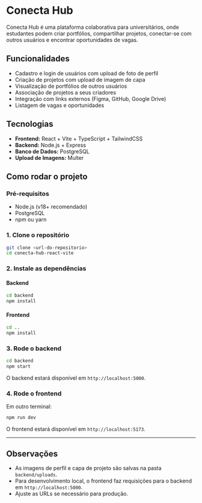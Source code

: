 # Conecta Hub

Conecta Hub é uma plataforma colaborativa para universitários, onde estudantes podem criar portfólios, compartilhar projetos, conectar-se com outros usuários e encontrar oportunidades de vagas.

## Funcionalidades

- Cadastro e login de usuários com upload de foto de perfil
- Criação de projetos com upload de imagem de capa
- Visualização de portfólios de outros usuários
- Associação de projetos a seus criadores
- Integração com links externos (Figma, GitHub, Google Drive)
- Listagem de vagas e oportunidades

## Tecnologias

- **Frontend:** React + Vite + TypeScript + TailwindCSS
- **Backend:** Node.js + Express
- **Banco de Dados:** PostgreSQL
- **Upload de Imagens:** Multer

## Como rodar o projeto

### Pré-requisitos

- Node.js (v18+ recomendado)
- PostgreSQL
- npm ou yarn

### 1. Clone o repositório

```bash
git clone <url-do-repositorio>
cd conecta-hub-react-vite
```

### 2. Instale as dependências

#### Backend

```bash
cd backend
npm install
```

#### Frontend

```bash
cd ..
npm install
```

### 3. Rode o backend

```bash
cd backend
npm start
```

O backend estará disponível em `http://localhost:5000`.

### 4. Rode o frontend

Em outro terminal:

```bash
npm run dev
```

O frontend estará disponível em `http://localhost:5173`.

---

## Observações

- As imagens de perfil e capa de projeto são salvas na pasta `backend/uploads`.
- Para desenvolvimento local, o frontend faz requisições para o backend em `http://localhost:5000`.
- Ajuste as URLs se necessário para produção.

